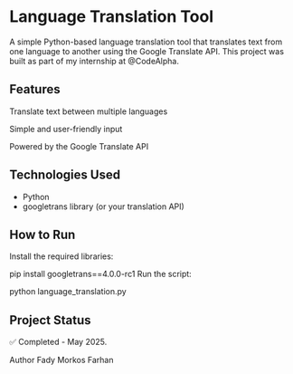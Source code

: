 # Language Translation Tool
A simple Python-based language translation tool that translates text from one language to another using the Google Translate API.
This project was built as part of my internship at @CodeAlpha.

## Features
Translate text between multiple languages

Simple and user-friendly input

Powered by the Google Translate API

## Technologies Used

- Python
- googletrans library (or your translation API)

## How to Run
Install the required libraries:

pip install googletrans==4.0.0-rc1
Run the script:

python language_translation.py

## Project Status
✅ Completed - May 2025.

Author
Fady Morkos Farhan
